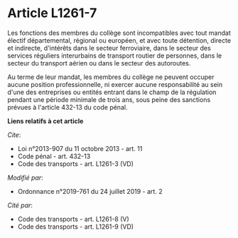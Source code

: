# Article L1261-7

Les fonctions des membres du collège sont incompatibles avec tout mandat électif départemental, régional ou européen, et avec
toute détention, directe et indirecte, d'intérêts dans le secteur ferroviaire, dans le secteur des services réguliers
interurbains de transport routier de personnes, dans le secteur du transport aérien ou dans le secteur des autoroutes.

Au terme de leur mandat, les membres du collège ne peuvent occuper aucune position professionnelle, ni exercer aucune
responsabilité au sein d'une des entreprises ou entités entrant dans le champ de la régulation pendant une période minimale
de trois ans, sous peine des sanctions prévues à l'article 432-13 du code pénal.

**Liens relatifs à cet article**

_Cite_:

  - Loi n°2013-907 du 11 octobre 2013 - art. 11
  - Code pénal - art. 432-13
  - Code des transports - art. L1261-3 (VD)

_Modifié par_:

  - Ordonnance n°2019-761 du 24 juillet 2019 - art. 2

_Cité par_:

  - Code des transports - art. L1261-8 (V)
  - Code des transports - art. L1261-9 (VD)

